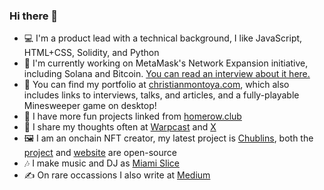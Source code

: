 ### Hi there 👋

- 💻 I'm a product lead with a technical background, I like JavaScript, HTML+CSS, Solidity, and Python
- 🦊 I'm currently working on MetaMask's Network Expansion initiative, including Solana and Bitcoin. [You can read an interview about it here.](https://decrypt.co/302395/ethereum-wallet-metamask-expanding-bitcoin)
- 📔 You can find my portfolio at [christianmontoya.com](https://christianmontoya.com/), which also includes links to interviews, talks, and articles, and a fully-playable Minesweeper game on desktop!
- 🎨 I have more fun projects linked from [homerow.club](https://homerow.club/)
- 💬 I share my thoughts often at [Warpcast](https://warpcast.com/m0nt0y4) and [X](https://x.com/MidwitMilhouse)
- 🖼️ I am an onchain NFT creator, my latest project is [Chublins](https://chublins.com/), both the [project](https://github.com/Montoya/chublins) and [website](https://github.com/Montoya/chublins-website) are open-source
- 🎶 I make music and DJ as [Miami Slice](https://soundcloud.com/miamislice)
- ✍️ On rare occassions I also write at [Medium](https://medium.com/@decktonic)

